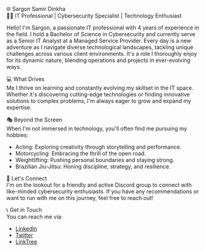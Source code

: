 🌐 Sargon Samir Dinkha  
👨‍💻 IT Professional | Cybersecurity Specialist | Technology Enthusiast

Hello! I'm Sargon, a passionate IT professional with 4 years of experience in the field. I hold a Bachelor of Science in Cybersecurity and currently serve as a Senior IT Analyst at a Managed Service Provider. Every day is a new adventure as I navigate diverse technological landscapes, tackling unique challenges across various client environments. It's a role I thoroughly enjoy for its dynamic nature, blending operations and projects in ever-evolving ways.

💻 What Drives  
Me I thrive on learning and constantly evolving my skillset in the IT space. Whether it's discovering cutting-edge technologies or finding innovative solutions to complex problems, I'm always eager to grow and expand my expertise.

🎭 Beyond the Screen  
When I'm not immersed in technology, you'll often find me pursuing my hobbies:
- Acting: Exploring creativity through storytelling and performance.
- Motorcycling: Embracing the thrill of the open road.
- Weightlifting: Pushing personal boundaries and staying strong.
- Brazilian Jiu-Jitsu: Honing discipline, strategy, and resilience.


💬 Let's Connect  
I'm on the lookout for a friendly and active Discord group to connect with like-minded cybersecurity enthusiasts. If you have any recommendations or want to run with me on this journey, feel free to reach out!

📞 Get in Touch  
You can reach me via:
- [LinkedIn](https://www.linkedin.com/in/sargon-s-dinkha/)
- [Twitter](https://x.com/SargonDinkha1)
- [LinkTree](https://linktr.ee/samirdinka) 

<!---
HeyItsSamir/HeyItsSamir is a ✨ special ✨ repository because its `README.md` (this file) appears on your GitHub profile.
You can click the Preview link to take a look at your changes.
--->
